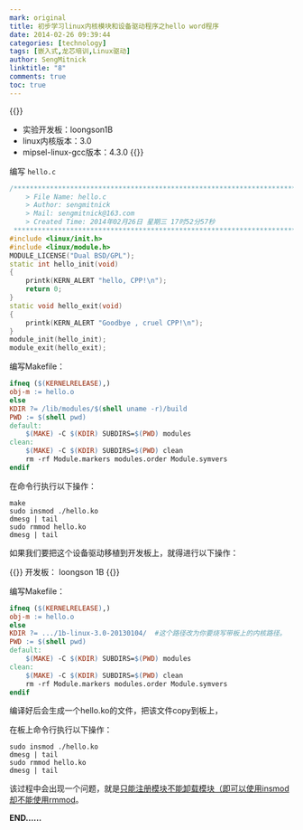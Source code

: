 ```yaml
---
mark: original
title: 初步学习linux内核模块和设备驱动程序之hello word程序
date: 2014-02-26 09:39:44
categories: [technology]
tags: [嵌入式,龙芯培训,Linux驱动]
author: SengMitnick
linktitle: "8"
comments: true
toc: true
---
```

{{<note type="default">}}
- 实验开发板：loongson1B
- linux内核版本：3.0
- mipsel-linux-gcc版本：4.3.0
{{</note>}}

编写 `hello.c`
<!--more-->
~~~ cpp
/*************************************************************************
    > File Name: hello.c
    > Author: sengmitnick
    > Mail: sengmitnick@163.com
    > Created Time: 2014年02月26日 星期三 17时52分57秒
 ************************************************************************/
#include <linux/init.h>
#include <linux/module.h>
MODULE_LICENSE("Dual BSD/GPL");
static int hello_init(void)
{
    printk(KERN_ALERT "hello, CPP!\n");
    return 0;
}
static void hello_exit(void)
{
    printk(KERN_ALERT "Goodbye , cruel CPP!\n");
}
module_init(hello_init);
module_exit(hello_exit);
~~~

编写Makefile：
~~~ Makefile
ifneq ($(KERNELRELEASE),)
obj-m := hello.o
else
KDIR ?= /lib/modules/$(shell uname -r)/build
PWD := $(shell pwd)
default:
    $(MAKE) -C $(KDIR) SUBDIRS=$(PWD) modules
clean:
    $(MAKE) -C $(KDIR) SUBDIRS=$(PWD) clean
    rm -rf Module.markers modules.order Module.symvers
endif
~~~


在命令行执行以下操作：
~~~ shell
make
sudo insmod ./hello.ko
dmesg | tail
sudo rmmod hello.ko
dmesg | tail
~~~

如果我们要把这个设备驱动移植到开发板上，就得进行以下操作：


{{<note type="info">}}
开发板： loongson 1B
{{</note>}}

编写Makefile：
~~~ Makefile
ifneq ($(KERNELRELEASE),)
obj-m := hello.o
else
KDIR ?= .../1b-linux-3.0-20130104/  #这个路径改为你要烧写带板上的内核路径。
PWD := $(shell pwd)
default:
    $(MAKE) -C $(KDIR) SUBDIRS=$(PWD) modules
clean:
    $(MAKE) -C $(KDIR) SUBDIRS=$(PWD) clean
    rm -rf Module.markers modules.order Module.symvers
endif
~~~
编译好后会生成一个hello.ko的文件，把该文件copy到板上，

在板上命令行执行以下操作：

~~~ shell
sudo insmod ./hello.ko
dmesg | tail
sudo rmmod hello.ko
dmesg | tail
~~~

该过程中会出现一个问题，就是[只能注册模块不能卸载模块（即可以使用insmod却不能使用rmmod](/blog/10/#文件系统中只能注册模块不能卸载模块即可以使用insmod却不能使用rmmod)。

**END……**
